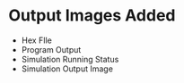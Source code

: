 # Output Images Added
* Hex FIle
* Program Output
* Simulation Running Status
* Simulation Output Image
